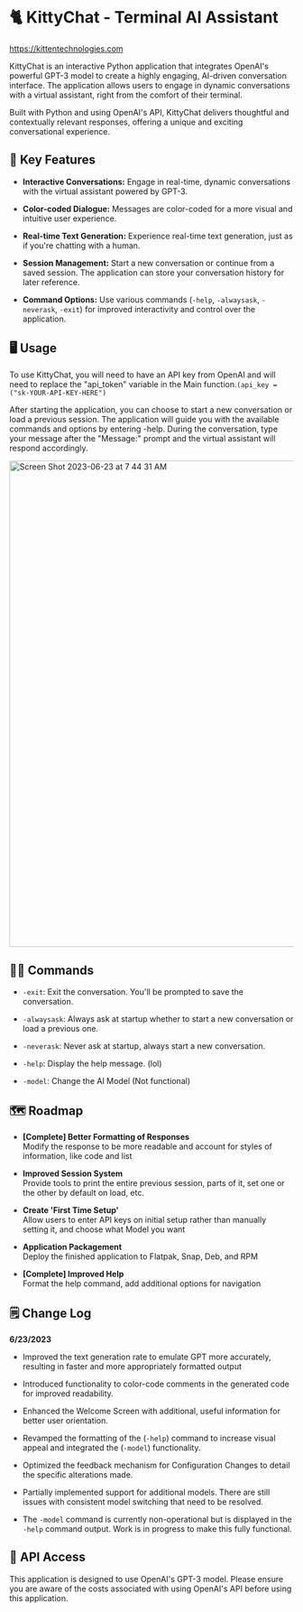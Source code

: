 # 🐈 KittyChat - Terminal AI Assistant

https://kittentechnologies.com

KittyChat is an interactive Python application that integrates OpenAI's powerful GPT-3 model to create a highly engaging, AI-driven conversation interface. The application allows users to engage in dynamic conversations with a virtual assistant, right from the comfort of their terminal.

Built with Python and using OpenAI's API, KittyChat delivers thoughtful and contextually relevant responses, offering a unique and exciting conversational experience.

## 🔑 Key Features

- **Interactive Conversations:** Engage in real-time, dynamic conversations with the virtual assistant powered by GPT-3.

- **Color-coded Dialogue:** Messages are color-coded for a more visual and intuitive user experience.

- **Real-time Text Generation:** Experience real-time text generation, just as if you're chatting with a human.

- **Session Management:** Start a new conversation or continue from a saved session. The application can store your conversation history for later reference.

- **Command Options:** Use various commands (`-help`, `-alwaysask`, `-neverask`, `-exit`) for improved interactivity and control over the application.
  
## 🖥️ Usage

To use KittyChat, you will need to have an API key from OpenAI and will need to replace the "api_token" variable in the Main function.`(api_key = ("sk-YOUR-API-KEY-HERE")`

After starting the application, you can choose to start a new conversation or load a previous session. The application will guide you with the available commands and options by entering -help. During the conversation, type your message after the "Message:" prompt and the virtual assistant will respond accordingly.

<img width="862" alt="Screen Shot 2023-06-23 at 7 44 31 AM" src="https://github.com/mrcafune/KittyChat/assets/101951803/7e4bd39d-d2f6-4367-8f8f-1416c3d3b29c">



## 👩‍💻 Commands

- `-exit`: Exit the conversation. You'll be prompted to save the conversation.

- `-alwaysask`: Always ask at startup whether to start a new conversation or load a previous one.

- `-neverask`: Never ask at startup, always start a new conversation.

- `-help`: Display the help message. (lol)

- `-model`: Change the AI Model (Not functional)
  
## 🗺️ Roadmap 

- **[Complete] Better Formatting of Responses**<br />
Modify the response to be more readable and account for styles of information, like code and list

- **Improved Session System**<br />
Provide tools to print the entire previous session, parts of it, set one or the other by default on load, etc.

- **Create 'First Time Setup'**<br />
Allow users to enter API keys on initial setup rather than manually setting it, and choose what Model you want

- **Application Packagement**<br />
Deploy the finished application to Flatpak, Snap, Deb, and RPM

- **[Complete] Improved Help**<br />
  Format the help command, add additional options for navigation
  
## 🗒️ Change Log
**6/23/2023**

- Improved the text generation rate to emulate GPT more accurately, resulting in faster and more appropriately formatted output

- Introduced functionality to color-code comments in the generated code for improved readability.

- Enhanced the Welcome Screen with additional, useful information for better user orientation.

- Revamped the formatting of the (`-help`) command to increase visual appeal and integrated the (`-model`) functionality.

- Optimized the feedback mechanism for Configuration Changes to detail the specific alterations made.

- Partially implemented support for additional models. There are still issues with consistent model switching that need to be resolved.

- The `-model` command is currently non-operational but is displayed in the `-help` command output. Work is in progress to make this fully functional.

## 🫰 API Access

This application is designed to use OpenAI's GPT-3 model. Please ensure you are aware of the costs associated with using OpenAI's API before using this application.

